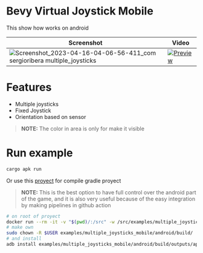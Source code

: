 # Bevy Virtual Joystick Mobile
This show how works on android

|  Screenshot  |  Video  |
|--------------|---------|
| ![Screenshot_2023-04-16-04-06-56-411_com sergioribera multiple_joysticks](https://user-images.githubusercontent.com/56278796/232283881-051f2b14-ce64-454c-b25a-1f81c41ab854.jpg) | [![Preview](https://user-images.githubusercontent.com/56278796/232283881-051f2b14-ce64-454c-b25a-1f81c41ab854.jpg)](https://user-images.githubusercontent.com/56278796/232283980-976b1633-2b4e-49cb-b1c0-5730d29e5384.mp4 "Preview Mobile") |

# Features
- Multiple joysticks
- Fixed Joystick
- Orientation based on sensor

> **NOTE:** The color in area is only for make it visible

# Run example
```sh
cargo apk run
```
Or use this [proyect](https://github.com/SergioRibera/docker-rust-android) for compile gradle proyect

> **NOTE:** This is the best option to have full control over the android part of the game, and it is also very useful because of the easy integration by making pipelines in github action

```sh
# on root of proyect
docker run --rm -it -v "$(pwd)/:/src" -w /src/examples/multiple_joysticks_mobile/android sergioribera/rust-android:170-sdk-33 assembleDebug
# make own
sudo chown -R $USER examples/multiple_joysticks_mobile/android/build/
# and install
adb install examples/multiple_joysticks_mobile/android/build/outputs/apk/debug/android-debug.apk
```

